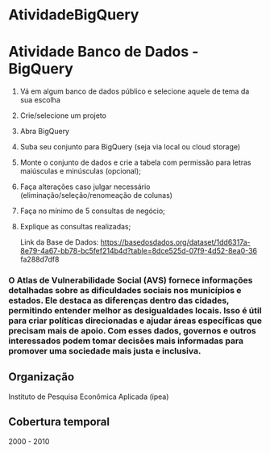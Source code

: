 # AtividadeBigQuery

# Atividade Banco de Dados - BigQuery
1. Vá em algum banco de dados público e selecione aquele de tema da sua
escolha
2. Crie/selecione um projeto
3. Abra BigQuery
4. Suba seu conjunto para BigQuery (seja via local ou cloud storage)
5. Monte o conjunto de dados e crie a tabela com permissão para letras
maiúsculas e minúsculas (opcional);
6. Faça alterações caso julgar necessário (eliminação/seleção/renomeação de
colunas)
7. Faça no mínimo de 5 consultas de negócio;
8. Explique as consultas realizadas;

   Link da Base de Dados: https://basedosdados.org/dataset/1dd6317a-8e79-4a67-bb78-bc5fef214b4d?table=8dce525d-07f9-4d52-8ea0-36
fa288d7df8

### O Atlas de Vulnerabilidade Social (AVS) fornece informações detalhadas sobre as dificuldades sociais nos municípios e estados. Ele destaca as diferenças dentro das cidades, permitindo entender melhor as desigualdades locais. Isso é útil para criar políticas direcionadas e ajudar áreas específicas que precisam mais de apoio. Com esses dados, governos e outros interessados podem tomar decisões mais informadas para promover uma sociedade mais justa e inclusiva.

## Organização
Instituto de Pesquisa Econômica Aplicada (ipea)

## Cobertura temporal
2000 - 2010
